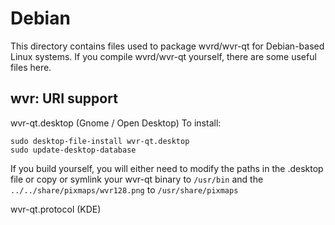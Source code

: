 
Debian
====================
This directory contains files used to package wvrd/wvr-qt
for Debian-based Linux systems. If you compile wvrd/wvr-qt yourself, there are some useful files here.

## wvr: URI support ##


wvr-qt.desktop  (Gnome / Open Desktop)
To install:

	sudo desktop-file-install wvr-qt.desktop
	sudo update-desktop-database

If you build yourself, you will either need to modify the paths in
the .desktop file or copy or symlink your wvr-qt binary to `/usr/bin`
and the `../../share/pixmaps/wvr128.png` to `/usr/share/pixmaps`

wvr-qt.protocol (KDE)

